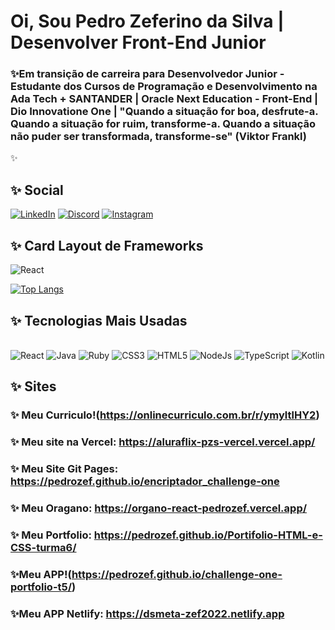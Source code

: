 # Oi, Sou Pedro Zeferino da Silva | Desenvolver Front-End Junior

### ✨Em transição de carreira para Desenvolvedor Junior - Estudante dos Cursos de Programação e Desenvolvimento na Ada Tech + SANTANDER  | Oracle Next Education  - Front-End | Dio Innovatione One | "Quando a situação for boa, desfrute-a. Quando a situação for ruim, transforme-a. Quando a situação não puder ser transformada, transforme-se" (Viktor Frankl) 

✨

## ✨ Social
[![LinkedIn](https://img.shields.io/badge/LinkedIn-000?style=for-the-badge&logo=linkedin&logoColor=0E76A8)](https://www.linkedin.com/in/pedro-zeferino-da-silva-625394330/)
[![Discord](https://img.shields.io/badge/Discord-000?style=for-the-badge&logo=discord)](https://www.discord.com/in/PedroZef/zeferino4851pedro@gmail.com/)
[![Instagram](https://img.shields.io/badge/Instagram-000?style=for-the-badge&logo=instagram)](https://www.instagram.com/pedrozeferino-da-silva/)


## ✨ Card Layout de Frameworks 
![React](https://img.shields.io/badge/React-000?style=for-the-badge&logo=react)

[![Top Langs](https://github-readme-stats.vercel.app/api/top-langs/?username=PedroZef&layout=compact)](https://github.com/PedroZef/github-readme-stats)

## ✨ Tecnologias Mais Usadas
<div style="display: inline_block"><br/>
   <img align"center" alt="React" src="https://img.shields.io/badge/React-000?style=for-the-badge&logo=react&logoColor-blue" />   
   <img align"center" alt="Java" src="https://img.shields.io/badge/Java-ED8B00?style=for-the-badge&logo=java&logoColor=white" />
   <img align"center" alt="Ruby" src="https://img.shields.io/badge/Ruby-E34F26?style=for-the-badge&logo=ruby&logoColor=white" />
   <img align"center" alt="CSS3" src="https://img.shields.io/badge/CSS3-1572B6?style=for-the-badge&logo=css3&logoColor=white" />
   <img align"center" alt="HTML5" src="https://img.shields.io/badge/HTML5-E34F26?style=for-the-badge&logo=html5&logoColor=white" />
   <img align"center" alt="NodeJs" src="https://img.shields.io/badge/Node.js-43853D?style=for-the-badge&logo=node.js&logoColor=white" />
   <img align"center" alt="TypeScript" src="https://img.shields.io/badge/TypeScript-007ACC?style=for-the-badge&logo=typescript&logoColor=white" />
   <img align"center" alt="Kotlin" src="https://img.shields.io/badge/Kotlin-0095D5?&style=for-the-badge&logo=kotlin&logoColor=white" />

## ✨ Sites   

### ✨ Meu Curriculo!(https://onlinecurriculo.com.br/r/ymyltlHY2)

### ✨ Meu site na Vercel: https://aluraflix-pzs-vercel.vercel.app/

### ✨  Meu Site Git Pages: https://pedrozef.github.io/encriptador_challenge-one 

### ✨ Meu Oragano: https://organo-react-pedrozef.vercel.app/

### ✨ Meu Portfolio: https://pedrozef.github.io/Portifolio-HTML-e-CSS-turma6/                                    

### ✨Meu APP!(https://pedrozef.github.io/challenge-one-portfolio-t5/)

### ✨Meu APP Netlify: https://dsmeta-zef2022.netlify.app
   



